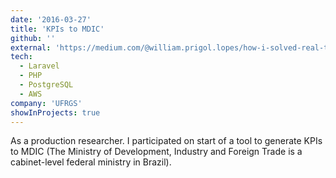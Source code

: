 ```yaml
---
date: '2016-03-27'
title: 'KPIs to MDIC'
github: ''
external: 'https://medium.com/@william.prigol.lopes/how-i-solved-real-time-sync-between-sql-server-and-postgresql-with-apache-kafka-3ce6b0b75c'
tech:
  - Laravel
  - PHP
  - PostgreSQL
  - AWS
company: 'UFRGS'
showInProjects: true
---
```


As a production researcher. I participated on start of a tool to generate KPIs to MDIC (The Ministry of Development, Industry and Foreign Trade is a cabinet-level federal ministry in Brazil).
